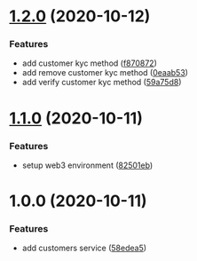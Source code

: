 # [1.2.0](https://github.com/project-alkemi/alkemi-earn-kyc-service/compare/v1.1.0...v1.2.0) (2020-10-12)


### Features

* add customer kyc method ([f870872](https://github.com/project-alkemi/alkemi-earn-kyc-service/commit/f870872274cd4b5b34d7f50444d52161a9f8a6b5))
* add remove customer kyc method ([0eaab53](https://github.com/project-alkemi/alkemi-earn-kyc-service/commit/0eaab539baa507140478bf013ad8981e9ce061e8))
* add verify customer kyc method ([59a75d8](https://github.com/project-alkemi/alkemi-earn-kyc-service/commit/59a75d879ea33b78522878fd2580f12efca0b0d9))

# [1.1.0](https://github.com/project-alkemi/alkemi-earn-kyc-service/compare/v1.0.0...v1.1.0) (2020-10-11)


### Features

* setup web3 environment ([82501eb](https://github.com/project-alkemi/alkemi-earn-kyc-service/commit/82501eb353419fd531982c56e4a0d1027c43370f))

# 1.0.0 (2020-10-11)


### Features

* add customers service ([58edea5](https://github.com/project-alkemi/alkemi-earn-kyc-service/commit/58edea5cb6ba3bed14287a7beff1c9cd0027c5ba))
